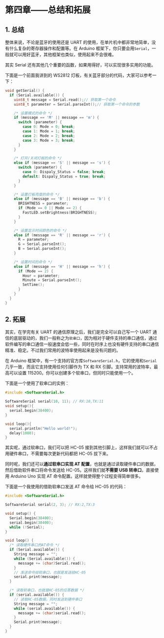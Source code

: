 # 第四章——总结和拓展

## 1. 总结

整体来说，不论是蓝牙的使用还是 UART 的使用，在单片机中都非常地简单，没有什么复杂的寄存器操作和配置等。在 Arduino 框架下，你只要会用`Serial`，一般就可以用好蓝牙，其他框架也类似，使用起来不会很难。

其实 Serial 还有其他几个重要的函数，如果用得好，可以实现很多实用的功能。

下面是一个前面我讲到的 WS2812 灯板，有关蓝牙部分的代码，大家可以参考一下：

```cpp
void getSerial() {
  if (Serial.available()) {
    uint8_t message = Serial.read();// 获取第一个命令
    uint8_t parameter = Serial.parseInt();// 获取第一个命令的参数

    /* 设置模式的命令 */
    if (message == 'M' || message == 'm') {
      switch (parameter) {
        case 0: Mode = 0; break;
        case 1: Mode = 1; break;
        case 2: Mode = 2; break;
        case 3: Mode = 3; break;
      }
    }

    /* 打开/关闭灯板的命令 */
    else if (message == 'S' || message == 's') {
      switch (parameter) {
        case 0: Dispaly_Status = false; break;
        default: Dispaly_Status = true; break;
      }
    }

    /* 设置灯板亮度的命令 */
    else if (message == 'B' || message == 'b') {
      BRIGHTNESS = parameter;
      if (Mode == 0 || Mode == 2) {
        FastLED.setBrightness(BRIGHTNESS);
      }
    }

    /* 设置显示时间颜色的命令 */
    else if (message == 'R' || message == 'r') {
      R = parameter;
      G = Serial.parseInt();
      B = Serial.parseInt();
    }

    /* 设置时间的命令 */
    else if (message == 'H' || message == 'h') {
      if (Mode == 2) {
        Hour = parameter;
        Minute = Serial.parseInt();
        SetTime();
      }
    }
  }
}
```

## 2. 拓展

其实，在学完有关 UART 的通信原理之后，我们是完全可以自己写一个 UART 通信的底层驱动的，我们一般称之为`软串口`，因为相对于硬件支持的串口通信，通过软件编写的串口通信一般速度会低一些，同时在时序上也没有硬件支持的串口通信精准、稳定。不过我们常用的波特率使用起来是没有问题的。

在 Arduino 框架中，有一个支持的官方库`SoftwareSerial.h`，它的使用和`Serial`几乎一致，而且它支持使用任何引脚作为 TX 和 RX 引脚。支持常用的波特率，最高可以设置 115200。你可以创建多个软串口，但同时只能使用一个。

下面是一个使用了软串口的实例：

```cpp
#include <SoftwareSerial.h>

SoftwareSerial serial(10, 11); // RX:10,TX:11
void setup(){
  serial.begin(38400);
}

void loop(){
  serial.println("Hello world!");
  delay(1000);
}
```

其实呢，通过软串口，我们可以把 HC-05 接到其他引脚上，这样我们就可以不占用硬件串口，不需要每次更新代码都把 HC-05 拔下来。

同时呢，我们还可以**通过软串口实现 AT 配置**，也就是通过读取硬件串口的数据，然后借助软件串口将命令发送给 HC-05。这样我们就**不需要 USB 转串口**，直接使用 Arduino Uno 实现 AT 命令配置。这样就使得整个过程变得简单很多。

下面是一个我使用的借助软串口发送 AT 命令给 HC-05 的代码：

```cpp
#include <SoftwareSerial.h>

SoftwareSerial serial(2, 3); // RX:2,TX:3

void setup() {
  Serial.begin(38400);
  serial.begin(38400);
  while (!Serial);
}

void loop() {
  /* 读取硬件串口的AT命令 */
  if (Serial.available()) {
    String message = "";
    while (Serial.available()) {
      message += (char)Serial.read();
    }
    // 发送命令给软串口，也就是发送给HC-05
    serial.print(message);
  }

  /* 读取软串口，也就是HC-05的应答数据 */
  if (serial.available()) {
    // 读取HC-05数据，同时发送到硬件串口
    String message = "";
    while (serial.available()) {
      message += (char)serial.read();
    }
    Serial.print(message);
  }
}
```
